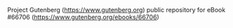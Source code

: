 Project Gutenberg (https://www.gutenberg.org) public repository for eBook #66706 (https://www.gutenberg.org/ebooks/66706)
